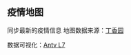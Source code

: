## 疫情地图

同步最新的疫情信息
地图数据来源：[丁香园](https://3g.dxy.cn/newh5/view/pneumonia?scene=2&clicktime=1579579384&enterid=1579579384&from=timeline&isappinstalled=0)

数据可视化：[Antv L7](https://github.com/antvis/L7)